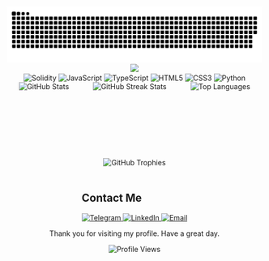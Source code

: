 <div align="center">
  <img src="https://raw.githubusercontent.com/kaitouoim/kaitouoim/output/github-contribution-grid-snake.svg" alt="snake animation" />
</div>

<div align="center">
  <img src="https://readme-typing-svg.herokuapp.com/?lines=Welcome+to+my+profile!;Full-stack+Developer;Blockchain+Enthusiast;Always+learning+new+things&font=Fira%20Code&center=true&width=380&height=50">
</div>

<div align="center">
  <img src="https://img.shields.io/badge/Solidity-363636?style=for-the-badge&logo=solidity&logoColor=white" alt="Solidity" />
  <img src="https://img.shields.io/badge/JavaScript-F7DF1E?style=for-the-badge&logo=javascript&logoColor=black" alt="JavaScript" />
  <img src="https://img.shields.io/badge/TypeScript-3178C6?style=for-the-badge&logo=typescript&logoColor=white" alt="TypeScript" />
  <img src="https://img.shields.io/badge/HTML5-E34F26?style=for-the-badge&logo=html5&logoColor=white" alt="HTML5" />
  <img src="https://img.shields.io/badge/CSS3-1572B6?style=for-the-badge&logo=css3&logoColor=white" alt="CSS3" />
  <img src="https://img.shields.io/badge/Python-3776AB?style=for-the-badge&logo=python&logoColor=white" alt="Python" />
</div>

<div style="display: flex; justify-content: space-around; align-items: center; flex-wrap: wrap;">
  <img src="https://github-readme-stats.vercel.app/api?username=kaitouoim&show_icons=true&theme=radical" alt="GitHub Stats" style="height: 150px;" />
  <img src="https://github-readme-streak-stats.herokuapp.com/?user=kaitouoim&theme=radical" alt="GitHub Streak Stats" style="height: 150px;" />
  <img src="https://github-readme-stats.vercel.app/api/top-langs/?username=kaitouoim&layout=compact&theme=radical" alt="Top Languages" style="height: 150px;" />
</div>

<div align="center">
  <img src="https://github-profile-trophy.vercel.app/?username=kaitouoim&theme=radical&no-frame=true&row=1&column=7" alt="GitHub Trophies" />
</div>

<div style="display: flex; justify-content: center; align-items: center; margin-top: 20px;">
  <div>
    <h2>Contact Me</h2>
    <a href="https://t.me/kaitouoim" target="_blank">
      <img src="https://img.shields.io/badge/Telegram-2CA5E0?style=for-the-badge&logo=telegram&logoColor=white" alt="Telegram" />
    </a>
    <a href="https://linkedin.com/in/yourusername" target="_blank">
      <img src="https://img.shields.io/badge/LinkedIn-0077B5?style=for-the-badge&logo=linkedin&logoColor=white" alt="LinkedIn" />
    </a>
    <a href="mailto:youremail@example.com" target="_blank">
      <img src="https://img.shields.io/badge/Email-D14836?style=for-the-badge&logo=gmail&logoColor=white" alt="Email" />
    </a>
  </div>
</div>

<p align="center">Thank you for visiting my profile. Have a great day.</p>

<div align="center">
  <img src="https://komarev.com/ghpvc/?username=kaitouoim&label=Profile%20views&color=0e75b6&style=flat" alt="Profile Views" />
</div>
